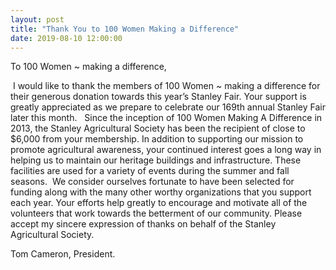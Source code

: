 ```yaml
---
layout: post
title: "Thank You to 100 Women Making a Difference"
date: 2019-08-10 12:00:00
---
```



To 100 Women ~ making a difference,   

 I would like to thank the members of 100 Women ~ making a difference for their generous donation towards this year’s Stanley Fair. Your support is greatly appreciated as we prepare to celebrate our 169th annual Stanley Fair later this month.   Since the inception of 100 Women Making A Difference in 2013, the Stanley Agricultural Society has been the recipient of close to $6,000 from your membership.<!--end-excerpt--> In addition to supporting our mission to promote agricultural awareness, your continued interest goes a long way in helping us to maintain our heritage buildings and infrastructure. These facilities are used for a variety of events during the summer and fall seasons.  We consider ourselves fortunate to have been selected for funding along with the many other worthy organizations that you support each year. Your efforts help greatly to encourage and motivate all of the volunteers that work towards the betterment of our community. Please accept my sincere expression of thanks on behalf of the Stanley Agricultural Society.    

Tom Cameron, President.
